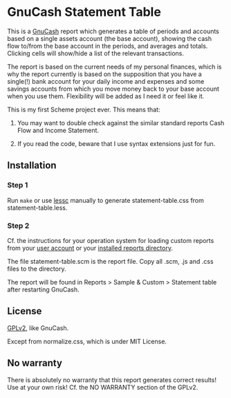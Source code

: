 # GnuCash Statement Table

This is a [GnuCash](http://www.gnucash.org) report which generates a
table of periods and accounts based on a single assets account (the
base account), showing the cash flow to/from the base account in the
periods, and averages and totals. Clicking cells will show/hide a list
of the relevant transactions.

The report is based on the current needs of my personal finances,
which is why the report currently is based on the supposition that you
have a single(!) bank account for your daily income and expenses and
some savings accounts from which you move money back to your base
account when you use them. Flexibility will be added as I need it or
feel like it.

This is my first Scheme project ever. This means that:

1. You may want to double check against the similar standard reports
   Cash Flow and Income Statement.

2. If you read the code, beware that I use syntax extensions just for
   fun.


## Installation

### Step 1

Run `make` or use [lessc](http://lesscss.org/#using-less-installation)
manually to generate statement-table.css from statement-table.less.

### Step 2

Cf. the instructions for your operation system for loading custom
reports from your
[user account](http://wiki.gnucash.org/wiki/Custom_Reports#Load_the_report_from_a_user_account)
or your
[installed reports directory](http://wiki.gnucash.org/wiki/Custom_Reports#Load_the_report_from_the_installed_report_directory).

The file statement-table.scm is the report file. Copy all .scm, .js
and .css files to the directory.

The report will be found in Reports > Sample & Custom > Statement
table after restarting GnuCash.


## License

[GPLv2](https://www.gnu.org/licenses/gpl-2.0.html), like GnuCash.

Except from normalize.css, which is under MIT License.


## No warranty

There is absolutely no warranty that this report generates correct
results! Use at your own risk! Cf. the NO WARRANTY section of the
GPLv2.
